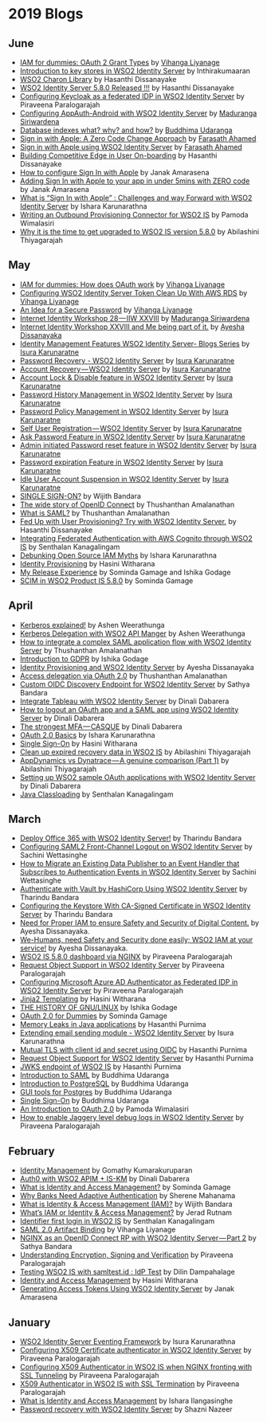 
# 2019 Blogs
## June
* [IAM for dummies: OAuth 2 Grant Types](https://everything1know.wordpress.com/2019/06/01/iam-for-dummies-oauth-2-grant-types/) by [Vihanga Liyanage](https://twitter.com/LiyanageVihanga)
* [Introduction to key stores in WSO2 Identity Server](https://medium.com/@inthiraj1994/introduction-to-key-stores-in-wso2-identity-server-f6395de17825) by Inthirakumaaran
* [WSO2 Charon Library](https://medium.com/@hasanthipurnimadissanayake/wso2-charon-library-de23271a98ce) by Hasanthi Dissanayake
* [WSO2 Identity Server 5.8.0 Released !!!](https://medium.com/@hasanthipurnimadissanayake/wso2-identity-server-5-8-0-released-3ce3d2934378) by Hasanthi Dissanayake
* [Configuring Keycloak as a federated IDP in WSO2 Identity Server](https://medium.com/@piraveenaparalogarajah/configuring-keycloack-as-a-federated-idp-in-wso2-identity-server-96694401b6f5) by Piraveena Paralogarajah
* [Configuring AppAuth-Android with WSO2 Identity Server](https://medium.com/@maduranga.siriwardena/configuring-appauth-android-with-wso2-identity-server-8d378835c10a) by [Maduranga Siriwardena](https://twitter.com/mpsiriwardena)
* [Database indexes what? why? and how?](https://medium.com/@buddhimau/database-indexes-what-why-how-d189712e03df?fbclid=IwAR3SMCejvw3PLPaEP8h0hp1yxwu91qqZZA1LcSXbPjzwiwYDoeGktQeKI9M) by [Buddhima Udaranga](https://twitter.com/BUdaranga)
* [Sign in with Apple: A Zero Code Change Approach](https://medium.com/@farasath/sign-in-with-apple-a-zero-code-change-approach-54b44d59f60c) by [Farasath Ahamed](https://twitter.com/farazath619)
* [Sign in with Apple using WSO2 Identity Server](https://medium.com/@farasath/sign-in-with-apple-using-wso2-identity-server-893cd47f3f5c) by [Farasath Ahamed](https://twitter.com/farazath619)
* [Building Competitive Edge in User On-boarding](https://medium.com/@hasanthipurnimadissanayake/building-competitive-edge-in-user-on-boarding-a4c9ea16e423) by Hasanthi Dissanayake
* [How to configure Sign In with Apple](https://medium.com/@janakda/how-to-configure-sign-in-with-apple-77c61e336003) by Janak Amarasena
* [Adding Sign In with Apple to your app in under 5mins with ZERO code](https://medium.com/@janakda/adding-sign-in-with-apple-to-your-app-in-under-5mins-with-zero-code-ce36966b03f0) by Janak Amarasena
* [What is “Sign In with Apple” : Challenges and way Forward with WSO2 Identity Server](https://medium.com/@isharaaruna/what-is-apple-sign-in-challenges-and-way-forward-with-wso2-identity-server-f1faa1b715cc) by Ishara Karunarathna
* [Writing an Outbound Provisioning Connector for WSO2 IS](https://medium.com/@pamodaaw/writing-an-outbound-provisioning-connector-4a3450d0e7a2) by Pamoda Wimalasiri
* [Why it is the time to get upgraded to WSO2 IS version 5.8.0](https://medium.com/@abilashini/why-it-is-the-time-to-get-upgraded-to-wso2-is-version-5-8-0-1683e1870b7c) by Abilashini Thiyagarajah 

## May
* [IAM for dummies: How does OAuth work](https://everything1know.wordpress.com/2019/05/19/iam-for-dummies-how-does-oauth-work/) by [Vihanga Liyanage](https://twitter.com/LiyanageVihanga)
* [Configuring WSO2 Identity Server Token Clean Up With AWS RDS](https://everything1know.wordpress.com/2019/05/10/configuring-wso2-identity-server-token-clean-up-with-aws-rds/) by [Vihanga Liyanage](https://twitter.com/LiyanageVihanga)
* [An Idea for a Secure Password](https://everything1know.wordpress.com/2019/05/04/an-idea-for-a-secure-password/) by [Vihanga Liyanage](https://twitter.com/LiyanageVihanga)
* [Internet Identity Workshop 28 — IIW XXVIII](https://medium.com/@maduranga.siriwardena/internet-identity-workshop-28-iiw-xxviii-547f52495768) by [Maduranga Siriwardena](https://twitter.com/mpsiriwardena)
* [Internet Identity Workshop XXVIII and Me being part of it.](https://medium.com/@ayshsandu/internet-identity-workshop-xxviii-and-me-being-part-of-it-58acb6c43291) by [Ayesha Dissanayaka](https://twitter.com/ayshsandu)
* [Identity Management Features WSO2 Identity Server- Blogs Series](https://medium.com/@isurakarunaratne/identity-management-features-wso2-identity-server-blogs-series-c899454fb213) by [Isura Karunaratne](https://twitter.com/Isuradilhara)
* [Password Recovery - WSO2 Identity Server](https://medium.com/@isurakarunaratne/password-recovery-wso2-identity-server-b80abe2bcc61) by [Isura Karunaratne](https://twitter.com/Isuradilhara)
* [Account Recovery — WSO2 Identity Server](https://medium.com/@isurakarunaratne/account-recovery-wso2-identity-server-578b8996f1d8) by [Isura Karunaratne](https://twitter.com/Isuradilhara)
* [Account Lock & Disable feature in WSO2 Identity Server](https://medium.com/@isurakarunaratne/account-lock-disable-feature-in-wso2-identity-server-5d203591df92) by [Isura Karunaratne](https://twitter.com/Isuradilhara)
* [Password History Management in WSO2 Identity Server](https://medium.com/@isurakarunaratne/password-history-mangement-in-wso2-identity-server-8eec9ac6d51b) by [Isura Karunaratne](https://twitter.com/Isuradilhara)
* [Password Policy Management in WSO2 Identity Server](https://medium.com/@isurakarunaratne/password-policy-management-in-wso2-identity-server-c0ab4c6101d7) by [Isura Karunaratne](https://twitter.com/Isuradilhara)
* [Self User Registration — WSO2 Identity Server](https://medium.com/@isurakarunaratne/self-user-registration-wso2-identity-server-14508083d65e) by [Isura Karunaratne](https://twitter.com/Isuradilhara)
* [Ask Password Feature in WSO2 Identity Server](https://medium.com/@isurakarunaratne/ask-password-feature-in-wso2-identity-server-16d1273ecdd8) by [Isura Karunaratne](https://twitter.com/Isuradilhara)
* [Admin initiated Password reset feature in WSO2 Identity Server](https://medium.com/@isurakarunaratne/admin-initiated-password-reset-feature-in-wso2-identity-server-483dad5163ce) by [Isura Karunaratne](https://twitter.com/Isuradilhara)
* [Password expiration Feature in WSO2 Identity Server](https://medium.com/@isurakarunaratne/password-expiration-feature-in-wso2-identity-server-9bc135ed78be) by [Isura Karunaratne](https://twitter.com/Isuradilhara)
* [Idle User Account Suspension in WSO2 Identity Server](https://medium.com/@isurakarunaratne/idle-user-account-suspension-in-wso2-identity-server-a3becfcf4a2f) by [Isura Karunaratne](https://twitter.com/Isuradilhara)
* [SINGLE SIGN-ON?](https://medium.com/@wijithbandara/single-sign-on-d624ad5dbec7) by Wijith Bandara
* [The wide story of OpenID Connect](https://medium.com/@thushaamal93/what-is-openid-connect-998b955d5a47) by Thushanthan Amalanathan
* [What is SAML?](https://medium.com/identity-beyond-borders/what-is-saml-f1c7254a79f0) by Thushanthan Amalanathan
* [Fed Up with User Provisioning? Try with WSO2 Identity Server.](https://medium.com/@hasanthipurnimadissanayake/fed-up-with-user-provisioning-try-with-wso2-identity-server-22b180a53195) by Hasanthi Dissanayake
* [Integrating Federated Authentication with AWS Cognito through WSO2 IS](https://medium.com/@senthalan/integrating-federated-sso-and-ssl-with-aws-cognito-through-wso2-identity-server-195c0fb9549d) by Senthalan Kanagalingam
* [Debunking Open Source IAM Myths](https://medium.com/@isharaaruna/debunking-open-source-iam-myths-c740a6503301) by Ishara Karunarathna
* [Identity Provisioning](https://medium.com/@hasiniwitharana/identity-provisioning-dd1a8814573e) by Hasini Witharana
* [My Release Experience](https://medium.com/@ishikagodage/my-release-experience-74f17324748a) by Sominda Gamage and Ishika Godage
* [SCIM in WSO2 Product IS 5.8.0](https://medium.com/@somindagamage/scim-in-wso2-product-is-5-8-0-719281248f1b) by Sominda Gamage


## April
* [Kerberos explained!](https://medium.com/@ashenweerathunga/kerberos-explained-3bc2ddb7b0eb) by Ashen Weerathunga
* [Kerberos Delegation with WSO2 API Manger](https://medium.com/@ashenweerathunga/kerberos-delegation-with-wso2-api-manger-de52b08085a8) by Ashen Weerathunga
* [How to integrate a complex SAML application flow with WSO2 Identity Server](https://medium.com/@thushaamal93/how-to-integrate-a-complex-saml-application-flow-with-wso2-identity-server-37040637f485) by Thushanthan Amalanathan
* [Introduction to GDPR](https://medium.com/@ishikagodage/introduction-to-gdpr-65be4a714152) by Ishika Godage
* [Identity Provisioning and WSO2 Identity Server](https://medium.com/@ayshsandu/identity-provisioning-and-wso2-identity-server-6b64225fa9f) by Ayesha Dissanayaka
* [Access delegation via OAuth 2.0](https://medium.com/@thushaamal93/oauth-2-0-a436a0bfbcf2) by Thushanthan Amalanathan
* [Custom OIDC Discovery Endpoint for WSO2 Identity Server](https://medium.com/@technospace/custom-oidc-discovery-endpoint-for-wso2-identity-server-8c20b1f0719b) by Sathya Bandara
* [Integrate Tableau with WSO2 Identity Server](https://medium.com/identity-beyond-borders/integrate-tableau-with-wso2-identity-server-c1cf9428f29f) by Dinali Dabarera
* [How to logout an OAuth app and a SAML app using WSO2 Identity Server](https://medium.com/identity-beyond-borders/how-to-solve-the-cross-protocol-logout-issue-in-wso2-identity-server-4feca66eece7) by Dinali Dabarera
* [The strongest MFA — CASQUE](https://medium.com/@gdrdabarera/the-strongest-mfa-casque-eeea4d593478) by Dinali Dabarera
* [OAuth 2.0 Basics](https://medium.com/@isharaaruna/oauth-2-0-basics-3d06bce33870) by Ishara Karunarathna
* [Single Sign-On](https://medium.com/@hasiniwitharana/single-sign-on-1b928ee328f0) by Hasini Witharana
* [Clean up expired recovery data in WSO2 IS](https://medium.com/@abilashini/clean-up-expired-recovery-data-in-wso2-is-3cbfa430b9d5) by Abilashini Thiyagarajah
* [AppDynamics vs Dynatrace — A genuine comparison (Part 1)](https://medium.com/@abilashini/appdynamics-vs-dynatrace-a-genuine-comparison-part-1-c022e45a2552) by Abilashini Thiyagarajah
* [Setting up WSO2 sample OAuth applications with WSO2 Identity Server](https://medium.com/@gdrdabarera/setting-up-wso2-sample-oauth-applications-with-wso2-identity-server-312230856476) by Dinali Dabarera
* [Java Classloading](https://medium.com/@senthalan/java-classloading-f281cd1706f6)  by Senthalan Kanagalingam

## March
* [Deploy Office 365 with WSO2 Identity Server!](https://medium.com/identity-unlocked/deploy-office-365-with-wso2-identity-server-4978c721593e) by Tharindu Bandara
* [Configuring SAML2 Front-Channel Logout on WSO2 Identity Server](https://medium.com/@swettasinghe23/configuring-saml2-front-channel-logout-on-wso2-identity-server-13ce4cf3dc38) by Sachini Wettasinghe
* [How to Migrate an Existing Data Publisher to an Event Handler that Subscribes to Authentication Events in WSO2 Identity Server](https://medium.com/@swettasinghe23/how-to-migrate-an-existing-data-publisher-to-an-event-handler-that-subscribes-to-authentication-d716f05246f3) by Sachini Wettasinghe
* [Authenticate with Vault by HashiCorp Using WSO2 Identity Server](https://medium.com/identity-unlocked/authenticate-with-vault-by-hashicorp-using-wso2-identity-server-ba87f61444c2) by Tharindu Bandara
* [Configuring the Keystore With CA-Signed Certificate in WSO2 Identity Server](https://medium.com/identity-unlocked/configuring-the-keystore-with-ca-signed-certificate-in-wso2-identity-server-238cbf98a15c) by Tharindu Bandara
* [Need for Proper IAM to ensure Safety and Security of Digital Content.](https://medium.com/@ayshsandu/need-for-proper-iam-to-ensure-safety-and-security-of-digital-content-a58f10021e0a) by Ayesha Dissanayaka.
* [We-Humans, need Safety and Security done easily; WSO2 IAM at your service!](https://medium.com/@ayshsandu/we-humans-need-safety-and-security-done-easily-wso2-iam-at-your-service-f45124a7d571) by Ayesha Dissanayaka.
* [WSO2 IS 5.8.0 dashboard via NGINX](https://medium.com/@piraveenaparalogarajah/working-with-wso2-is-5-8-0-dashboard-via-nginx-1b827cbaba23) by Piraveena Paralogarajah
* [Request Object Support in WSO2 Identity Server](https://medium.com/@piraveenaparalogarajah/request-object-support-in-wso2-identity-server-95e8738c2902) by Piraveena Paralogarajah
* [Configuring Microsoft Azure AD Authenticator as Federated IDP in WSO2 Identity Server](https://medium.com/@piraveenaparalogarajah/configuring-microsoft-azure-ad-authenticator-as-federated-idp-in-wso2-identity-server-f79f5e1d7222) by Piraveena Paralogarajah
* [Jinja2 Templating](https://medium.com/@hasiniwitharana/jinja2-templating-9ffc5e2c0fd6) by Hasini Witharana
* [THE HISTORY OF GNU/LINUX](https://medium.com/@ishikagodage/https-medium-com-ishikagodage-the-history-of-gnu-linux-21562a44f85d) by Ishika Godage
* [OAuth 2.0 for Dummies](https://medium.com/@somindagamage/oauth-2-0-for-dummies-8807cff5c3b2) by Sominda Gamage
* [Memory Leaks in Java applications](https://medium.com/@hasanthipurnimadissanayake/memory-leaks-in-java-applications-89b9b0142d4) by Hasanthi Purnima
* [Extending email sending module - WSO2 Identity Server](https://medium.com/@isurakarunaratne/extending-email-sending-module-wso2-identity-server-7f9b1233d5c) by Isura Karunarathna
* [Mutual TLS with client id and secret using OIDC](https://medium.com/@hasanthipurnimadissanayake/mutual-tls-with-client-id-and-secret-using-oidc-b1ff19869d63) by Hasanthi Purnima
* [Request Object Support for WSO2 Identity Server](https://medium.com/@hasanthipurnimadissanayake/request-object-support-for-wso2-identity-server-e5769cdcf0b0) by Hasanthi Purnima
* [JWKS endpoint of WSO2 IS](https://medium.com/@hasanthipurnimadissanayake/jwks-endpoint-of-wso2-is-1e96bf10a124) by Hasanthi Purnima
* [Introduction to SAML](https://medium.com/@buddhimau/introduction-to-saml-dcb54f418a6e) by Buddhima Udaranga
* [Introduction to PostgreSQL](https://medium.com/@buddhimau/introduction-to-postgresql-71887c29982e) by Buddhima Udaranga
* [GUI tools for Postgres](https://medium.com/@buddhimau/gui-tools-for-postgres-a648099deda8) by Buddhima Udaranga
* [Single Sign-On](https://medium.com/@buddhimau/single-sign-on-ce864ba97622) by Buddhima Udaranga
* [An Introduction to OAuth 2.0](https://medium.com/@pamodaaw/an-introduction-to-oauth-2-0-bd87cc6c339a) by Pamoda Wimalasiri
* [How to enable Jaggery level debug logs in WSO2 Identity Server](https://medium.com/@piraveenaparalogarajah/how-to-enable-jaggery-level-debug-logs-in-wso2-identity-server-59644f802dfd) by Piraveena Paralogarajah


## February
* [Identity Management](https://medium.com/@gomathy/identity-management-6c03b4571313) by Gomathy Kumarakuruparan
* [Auth0 with WSO2 APIM + IS-KM](https://medium.com/@gdrdabarera/auth0-with-wso2-apim-is-km-9d59149b4b09) by Dinali Dabarera
* [What is Identity and Access Management?](https://blog.usejournal.com/what-is-identity-and-access-management-a849d66a33f2) by Sominda Gamage
* [Why Banks Need Adaptive Authentication](https://medium.com/@Sher_M/why-banks-need-adaptive-authentication-cee2c4a95a9) by Sherene Mahanama
* [What is Identity & Access Management (IAM)?](https://medium.com/@wijithbandara/what-is-identity-access-management-iam-2437c06797bc) by Wijith Bandara
* [What’s IAM or Identity & Access Management?](https://medium.com/@jeradrutnam/whats-iam-or-identity-access-management-a12e756fe623) by Jerad Rutnam
* [Identifier first login in WSO2 IS](https://medium.com/@senthalan/identifier-first-login-in-wso2-is-2b4d24316113) by Senthalan Kanagalingam
* [SAML 2.0 Artifact Binding](https://everything1know.wordpress.com/2019/02/19/saml-2-0-artifact-binding/) by Vihanga Liyanage
* [NGINX as an OpenID Connect RP with WSO2 Identity Server — Part 2](https://medium.com/@technospace/nginx-as-an-openid-connect-rp-with-wso2-identity-server-part-2-492ab6bf5cc9) by Sathya Bandara
* [Understanding Encryption, Signing and Verification](https://medium.com/@piraveenaparalogarajah/understanding-encryption-signing-and-verification-fc256f6b763b) by Piraveena Paralogarajah
* [Testing WSO2 IS with samltest.id : IdP Test](https://medium.com/@dilinlalindradampahalage/testing-wso2-is-with-samltest-id-idp-test-470d6567f7bd) by Dilin Dampahalage
* [Identity and Access Management](https://medium.com/@hasiniwitharana/identity-and-access-management-10166c309f11) by Hasini Witharana
* [Generating Access Tokens Using WSO2 Identity Server](https://medium.com/@janakda/generating-access-tokens-using-wso2-identity-server-4d8c084a3bf5) by Janak Amarasena

## January
* [WSO2 Identity Server Eventing Framework](https://medium.com/@isurakarunaratne/wso2-identity-server-eventing-framework-32505bcc1600) by Isura Karunarathna
* [Configuring X509 Certificate authenticator in WSO2 Identity Server](https://medium.com/@piraveenaparalogarajah/configuring-x509-certificate-authenticator-in-wso2-identity-server-9b6e30428e78) by 
Piraveena Paralogarajah
* [Configuring X509 Authenticator in WSO2 IS when NGINX fronting with SSL Tunneling](https://medium.com/@piraveenaparalogarajah/configuring-x509-authenticator-in-wso2-identity-server-using-ssl-tunneling-using-nginx-89d74261b9de) by Piraveena Paralogarajah
* [X509 Authenticator in WSO2 IS with SSL Termination](https://medium.com/@piraveenaparalogarajah/configuring-x509-authenticator-in-wso2-identity-server-using-ssl-termination-with-nginx-1c21c6e5f27a) by Piraveena Paralogarajah
* [What is Identity and Access Management](https://medium.com/@isharailanga/what-is-identity-and-access-management-28c116be69ec) by Ishara Ilangasinghe
* [Password recovery with WSO2 Identity Server](https://medium.com/@mshazninazeer/password-recovery-with-wso2-identity-server-4fd7e848bfe3) by Shazni Nazeer
